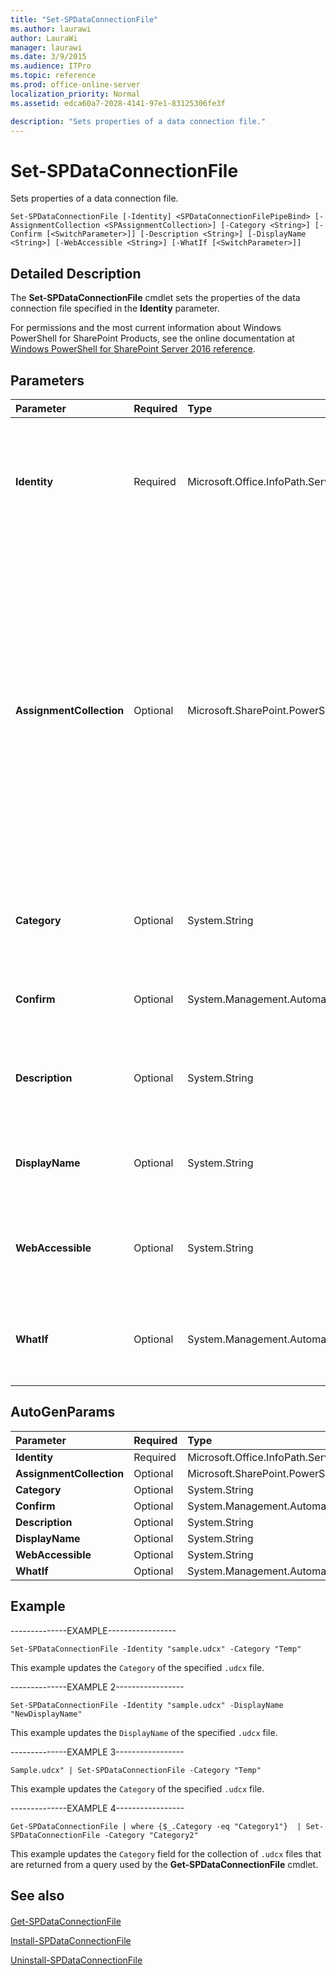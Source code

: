 ```yaml
---
title: "Set-SPDataConnectionFile"
ms.author: laurawi
author: LauraWi
manager: laurawi
ms.date: 3/9/2015
ms.audience: ITPro
ms.topic: reference
ms.prod: office-online-server
localization_priority: Normal
ms.assetid: edca60a7-2028-4141-97e1-83125306fe3f

description: "Sets properties of a data connection file."
---
```


# Set-SPDataConnectionFile

Sets properties of a data connection file.
  
```
Set-SPDataConnectionFile [-Identity] <SPDataConnectionFilePipeBind> [-AssignmentCollection <SPAssignmentCollection>] [-Category <String>] [-Confirm [<SwitchParameter>]] [-Description <String>] [-DisplayName <String>] [-WebAccessible <String>] [-WhatIf [<SwitchParameter>]]
```

## Detailed Description

The **Set-SPDataConnectionFile** cmdlet sets the properties of the data connection file specified in the **Identity** parameter. 
  
For permissions and the most current information about Windows PowerShell for SharePoint Products, see the online documentation at [Windows PowerShell for SharePoint Server 2016 reference](https://go.microsoft.com/fwlink/p/?LinkId=671715).
  
## Parameters

|**Parameter**|**Required**|**Type**|**Description**|
|:-----|:-----|:-----|:-----|
|**Identity** <br/> |Required  <br/> |Microsoft.Office.InfoPath.Server.Cmdlet.SPDataConnectionFilePipeBind  <br/> |Specifies the data connection file to update.  <br/> The type must be a valid GUID, in form 12345678-90ab-cdef-1234-567890bcdefgh; a valid name of a data connection file (for example, DataConnectionFileName1.udcx); or an instance of a valid **SPDataConnectionFile** object.  <br/> |
|**AssignmentCollection** <br/> |Optional  <br/> |Microsoft.SharePoint.PowerShell.SPAssignmentCollection  <br/> |Manages objects for the purpose of proper disposal. Use of objects, such as **SPWeb** or **SPSite**, can use large amounts of memory and use of these objects in Windows PowerShell scripts requires proper memory management. Using the **SPAssignment** object, you can assign objects to a variable and dispose of the objects after they are needed to free up memory. When **SPWeb**, **SPSite**, or **SPSiteAdministration** objects are used, the objects are automatically disposed of if an assignment collection or the **Global** parameter is not used.  <br/> > [!NOTE]> When the **Global** parameter is used, all objects are contained in the global store. If objects are not immediately used, or disposed of by using the **Stop-SPAssignment** command, an out-of-memory scenario can occur.           |
|**Category** <br/> |Optional  <br/> |System.String  <br/> |Sets an arbitrary category on the file which can be used to group the files. The category name can have a maximum of 255 characters.  <br/> The type must be a valid string value; for example, Category1.  <br/> |
|**Confirm** <br/> |Optional  <br/> |System.Management.Automation.SwitchParameter  <br/> |Prompts you for confirmation before executing the command. For more information, type the following command: **get-help about_commonparameters** <br/> |
|**Description** <br/> |Optional  <br/> |System.String  <br/> |Sets the description for the data connection file. The name can be a maximum of 4096 alphanumeric characters.  <br/> The type must be a valid string; for example, Description of my universal data connection file.  <br/> |
|**DisplayName** <br/> |Optional  <br/> |System.String  <br/> |Specifies the display name that describes the data connection file. The name can have a maximum of 255 characters.  <br/> The type must be a valid string; for example, InfoPathUDC1.  <br/> |
|**WebAccessible** <br/> |Optional  <br/> |System.String  <br/> |Specifies that the universal data connection file can be accessed by using the Web service. If false, only the forms server can retrieve the universal data connection files internally. The default value is **False**.  <br/> |
|**WhatIf** <br/> |Optional  <br/> |System.Management.Automation.SwitchParameter  <br/> |Displays a message that describes the effect of the command instead of executing the command. For more information, type the following command: **get-help about_commonparameters** <br/> |
   
## AutoGenParams

|**Parameter**|**Required**|**Type**|**Description**|
|:-----|:-----|:-----|:-----|
|**Identity** <br/> |Required  <br/> |Microsoft.Office.InfoPath.Server.Cmdlet.SPDataConnectionFilePipeBind  <br/> ||
|**AssignmentCollection** <br/> |Optional  <br/> |Microsoft.SharePoint.PowerShell.SPAssignmentCollection  <br/> ||
|**Category** <br/> |Optional  <br/> |System.String  <br/> ||
|**Confirm** <br/> |Optional  <br/> |System.Management.Automation.SwitchParameter  <br/> ||
|**Description** <br/> |Optional  <br/> |System.String  <br/> ||
|**DisplayName** <br/> |Optional  <br/> |System.String  <br/> ||
|**WebAccessible** <br/> |Optional  <br/> |System.String  <br/> ||
|**WhatIf** <br/> |Optional  <br/> |System.Management.Automation.SwitchParameter  <br/> ||
   
## Example

--------------EXAMPLE-----------------
  
```
Set-SPDataConnectionFile -Identity "sample.udcx" -Category "Temp"
```

This example updates the  `Category` of the specified  `.udcx` file. 
  
--------------EXAMPLE 2-----------------
  
```
Set-SPDataConnectionFile -Identity "sample.udcx" -DisplayName "NewDisplayName"
```

This example updates the  `DisplayName` of the specified  `.udcx` file. 
  
--------------EXAMPLE 3-----------------
  
```
Sample.udcx" | Set-SPDataConnectionFile -Category "Temp"
```

This example updates the  `Category` of the specified  `.udcx` file. 
  
--------------EXAMPLE 4-----------------
  
```
Get-SPDataConnectionFile | where {$_.Category -eq "Category1"}  | Set-SPDataConnectionFile -Category "Category2"
```

This example updates the  `Category` field for the collection of  `.udcx` files that are returned from a query used by the **Get-SPDataConnectionFile** cmdlet. 
  
## See also

#### 

[Get-SPDataConnectionFile](get-spdataconnectionfile.md)
  
[Install-SPDataConnectionFile](install-spdataconnectionfile.md)
  
[Uninstall-SPDataConnectionFile](uninstall-spdataconnectionfile.md)

